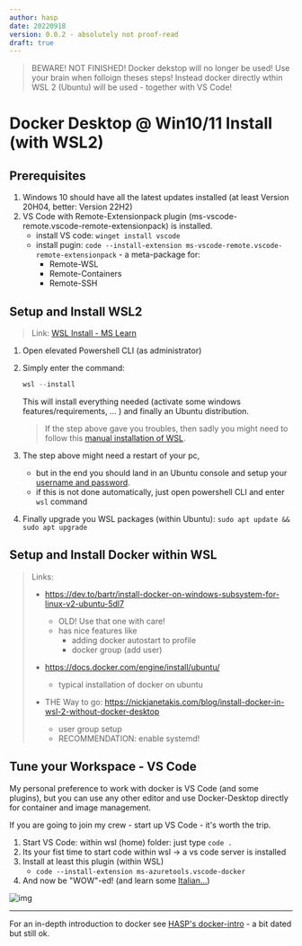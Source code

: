 ```yaml
---
author: hasp
date: 20220918
version: 0.0.2 - absolutely not proof-read
draft: true
---
```


> BEWARE! NOT FINISHED! Docker dekstop will no longer be used!
> Use your brain when folloign theses steps!
> Instead docker directly wthin WSL 2 (Ubuntu) will be used - together with VS Code!

# Docker Desktop @ Win10/11 Install (with WSL2)

## Prerequisites

1. Windows 10 should have all the latest updates installed (at least Version 20H04, better: Version 22H2)
2. VS Code with Remote-Extensionpack plugin (ms-vscode-remote.vscode-remote-extensionpack) is installed.
   - install VS code: `winget install vscode`
   - install pugin: `code --install-extension ms-vscode-remote.vscode-remote-extensionpack` - a meta-package for:
     - Remote-WSL
     - Remote-Containers
     - Remote-SSH

## Setup and Install WSL2

> Link: [WSL Install - MS Learn](https://learn.microsoft.com/en-us/windows/wsl/install)

1. Open elevated Powershell CLI (as administrator)
2. Simply enter the command:
   
   ```powershell
   wsl --install
   ```
   
   This will install everything needed (activate some windows features/requirements, ... ) and finally an Ubuntu distribution.
   
   > If the step above gave you troubles, then sadly you might need to follow this [manual installation of WSL](https://learn.microsoft.com/en-us/windows/wsl/install-manual).
   
3. The step above might need a restart of your pc, 
   - but in the end you should land in an Ubuntu console and setup your [username and password](https://learn.microsoft.com/en-us/windows/wsl/setup/environment#set-up-your-linux-username-and-password).
   - if this is not done automatically, just open powershell CLI and enter `wsl` command
4. Finally upgrade you WSL packages (within Ubuntu): `sudo apt update && sudo apt upgrade`

## Setup and Install Docker within WSL

> Links:
> - <https://dev.to/bartr/install-docker-on-windows-subsystem-for-linux-v2-ubuntu-5dl7>
>   - OLD! Use that one with care!
>   - has nice features like 
>     - adding docker autostart to profile
>     - docker group (add user)
> - <https://docs.docker.com/engine/install/ubuntu/>
>   - typical installation of docker on ubuntu
>   
> - THE Way to go: <https://nickjanetakis.com/blog/install-docker-in-wsl-2-without-docker-desktop>
>   - user group setup
>   - RECOMMENDATION: enable systemd!
>   

## Tune your Workspace - VS Code

My personal preference to work with docker is VS Code (and some plugins), but you can use any other editor and use Docker-Desktop directly for container and image management.

If you are going to join my crew - start up VS Code - it's worth the trip.

1. Start VS Code: within wsl (home) folder: just type `code .`
2. Its your fist time to start code within wsl -> a vs code server is installed
3. Install at least this plugin (within WSL)
   - `code --install-extension ms-azuretools.vscode-docker`
6. And now be "WOW"-ed! (and learn some [Italian...](https://www.wordhippo.com/what-is/the-meaning-of/italian-word-sbalorditivo.html))

![img](https://media1.tenor.com/images/b7de07ee62442f41159683ed98ea6a13/tenor.gif)

---

For an in-depth introduction to docker see [HASP's docker-intro](https://github.com/litec-hasp/docker-intro) - a bit dated but still ok.
